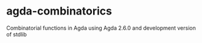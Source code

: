 # agda-combinatorics
Combinatorial functions in Agda
using Agda 2.6.0 and development version of stdlib
